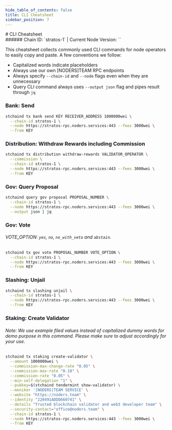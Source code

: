```yaml
---
hide_table_of_contents: false
title: CLI Cheatsheet
sidebar_position: 7
---
```


<div class="h1-with-icon icon-stratos">
# CLI Cheatsheet
</div>
###### Chain ID: `stratos-1` | Current Node Version: ``

This cheatsheet collects commonly used CLI commands for node operators to easily copy and paste. A few conventions we follow:

- Capitalized words indicate placeholders
- Always use our own [NODERS]TEAM RPC endpoints
- Always specify `--chain-id` and `--node` flags even when they are unnecessary
- Query CLI command always uses `--output json` flag and pipes result through `jq`

### Bank: Send
```bash
stchaind tx bank send KEY RECEIVER_ADDRESS 1000000wei \
  --chain-id stratos-1 \
  --node https://stratos-rpc.noders.services:443 --fees 3000wei \
  --from KEY
```

### Distribution: Withdraw Rewards including Commission
```bash
stchaind tx distribution withdraw-rewards VALIDATOR_OPERATOR \
  --commission \
  --chain-id stratos-1 \
  --node https://stratos-rpc.noders.services:443 --fees 3000wei \
  --from KEY
```

### Gov: Query Proposal
```bash
stchaind query gov proposal PROPOSAL_NUMBER \
  --chain-id stratos-1 \
  --node https://stratos-rpc.noders.services:443 --fees 3000wei \
  --output json | jq
```

### Gov: Vote
###### VOTE_OPTION: `yes`, `no`, `no_with_veto` and `abstain`.
```bash
stchaind tx gov vote PROPOSAL_NUMBER VOTE_OPTION \
  --chain-id stratos-1 \
  --node https://stratos-rpc.noders.services:443 --fees 3000wei \
  --from KEY
```

### Slashing: Unjail
```bash
stchaind tx slashing unjail \
  --chain-id stratos-1 \
  --node https://stratos-rpc.noders.services:443 --fees 3000wei \
  --from KEY
```

### Staking: Create Validator
###### Note: We use example filed values instead of capitalized dummy words for demo purpose in this command. Please make sure to adjust accordingly for your use.
```bash
stchaind tx staking create-validator \
  --amount 1000000wei \
  --commission-max-change-rate "0.05" \
  --commission-max-rate "0.10" \
  --commission-rate "0.05" \
  --min-self-delegation "1" \
  --pubkey=$(stchaind tendermint show-validator) \
  --moniker '[NODERS]TEAM SERVICE' \
  --website "https://noders.team" \
  --identity "220491ADDD660741" \
  --details "Trusted blockchain validator and web3 developer team" \
  --security-contact="office@noders.team" \
  --chain-id stratos-1 \
  --node https://stratos-rpc.noders.services:443 --fees 3000wei \
  --from KEY
```
